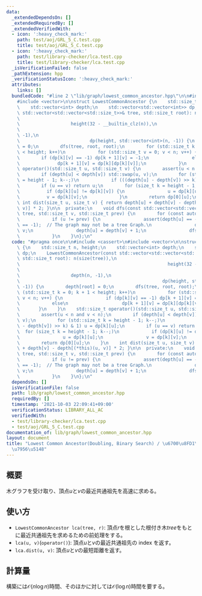 ```yaml
---
data:
  _extendedDependsOn: []
  _extendedRequiredBy: []
  _extendedVerifiedWith:
  - icon: ':heavy_check_mark:'
    path: test/aoj/GRL_5_C.test.cpp
    title: test/aoj/GRL_5_C.test.cpp
  - icon: ':heavy_check_mark:'
    path: test/library-checker/lca.test.cpp
    title: test/library-checker/lca.test.cpp
  _isVerificationFailed: false
  _pathExtension: hpp
  _verificationStatusIcon: ':heavy_check_mark:'
  attributes:
    links: []
  bundledCode: "#line 2 \"lib/graph/lowest_common_ancestor.hpp\"\n\n#include <cassert>\n\
    #include <vector>\n\nstruct LowestCommonAncestor {\n    std::size_t n, height;\n\
    \    std::vector<int> depth;\n    std::vector<std::vector<int>> dp;\n    LowestCommonAncestor(const\
    \ std::vector<std::vector<std::size_t>>& tree, std::size_t root): n(size(tree)),\n\
    \                                                                            \
    \                   height(32 - __builtin_clz(n)),\n                         \
    \                                                                      depth(n,\
    \ -1),\n                                                                     \
    \                          dp(height, std::vector<int>(n, -1)) {\n        depth[root]\
    \ = 0;\n        dfs(tree, root, root);\n        for (std::size_t k = 0; k + 1\
    \ < height; k++)\n            for (std::size_t v = 0; v < n; v++) {\n        \
    \        if (dp[k][v] == -1) dp[k + 1][v] = -1;\n                else\n      \
    \              dp[k + 1][v] = dp[k][dp[k][v]];\n            }\n    }\n    std::size_t\
    \ operator()(std::size_t u, std::size_t v) {\n        assert(u < n and v < n);\n\
    \        if (depth[u] < depth[v]) std::swap(u, v);\n        for (std::size_t k\
    \ = height - 1; k--;)\n            if (((depth[u] - depth[v]) >> k) & 1) u = dp[k][u];\n\
    \        if (u == v) return u;\n        for (size_t k = height - 1; k--;)\n  \
    \          if (dp[k][u] != dp[k][v]) {\n                u = dp[k][u];\n      \
    \          v = dp[k][v];\n            }\n        return dp[0][u];\n    }\n   \
    \ int dist(size_t u, size_t v) { return depth[u] + depth[v] - depth[(*this)(u,\
    \ v)] * 2; }\n\n  private:\n    void dfs(const std::vector<std::vector<std::size_t>>&\
    \ tree, std::size_t v, std::size_t prev) {\n        for (const auto u: tree[v])\n\
    \            if (u != prev) {\n                assert(depth[u] == -1 and dp[0][u]\
    \ == -1);  // The graph may not be a tree Graph.\n                dp[0][u] = (int)\
    \ v;\n                depth[u] = depth[v] + 1;\n                dfs(tree, u, v);\n\
    \            }\n    }\n};\n"
  code: "#pragma once\n\n#include <cassert>\n#include <vector>\n\nstruct LowestCommonAncestor\
    \ {\n    std::size_t n, height;\n    std::vector<int> depth;\n    std::vector<std::vector<int>>\
    \ dp;\n    LowestCommonAncestor(const std::vector<std::vector<std::size_t>>& tree,\
    \ std::size_t root): n(size(tree)),\n                                        \
    \                                                       height(32 - __builtin_clz(n)),\n\
    \                                                                            \
    \                   depth(n, -1),\n                                          \
    \                                                     dp(height, std::vector<int>(n,\
    \ -1)) {\n        depth[root] = 0;\n        dfs(tree, root, root);\n        for\
    \ (std::size_t k = 0; k + 1 < height; k++)\n            for (std::size_t v = 0;\
    \ v < n; v++) {\n                if (dp[k][v] == -1) dp[k + 1][v] = -1;\n    \
    \            else\n                    dp[k + 1][v] = dp[k][dp[k][v]];\n     \
    \       }\n    }\n    std::size_t operator()(std::size_t u, std::size_t v) {\n\
    \        assert(u < n and v < n);\n        if (depth[u] < depth[v]) std::swap(u,\
    \ v);\n        for (std::size_t k = height - 1; k--;)\n            if (((depth[u]\
    \ - depth[v]) >> k) & 1) u = dp[k][u];\n        if (u == v) return u;\n      \
    \  for (size_t k = height - 1; k--;)\n            if (dp[k][u] != dp[k][v]) {\n\
    \                u = dp[k][u];\n                v = dp[k][v];\n            }\n\
    \        return dp[0][u];\n    }\n    int dist(size_t u, size_t v) { return depth[u]\
    \ + depth[v] - depth[(*this)(u, v)] * 2; }\n\n  private:\n    void dfs(const std::vector<std::vector<std::size_t>>&\
    \ tree, std::size_t v, std::size_t prev) {\n        for (const auto u: tree[v])\n\
    \            if (u != prev) {\n                assert(depth[u] == -1 and dp[0][u]\
    \ == -1);  // The graph may not be a tree Graph.\n                dp[0][u] = (int)\
    \ v;\n                depth[u] = depth[v] + 1;\n                dfs(tree, u, v);\n\
    \            }\n    }\n};\n"
  dependsOn: []
  isVerificationFile: false
  path: lib/graph/lowest_common_ancestor.hpp
  requiredBy: []
  timestamp: '2021-10-03 22:09:41+09:00'
  verificationStatus: LIBRARY_ALL_AC
  verifiedWith:
  - test/library-checker/lca.test.cpp
  - test/aoj/GRL_5_C.test.cpp
documentation_of: lib/graph/lowest_common_ancestor.hpp
layout: document
title: "Lowest Common Ancestor(Doubling, Binary Search) / \u6700\u8FD1\u5171\u901A\
  \u7956\u5148"
---
```


## 概要

木グラフを受け取り、頂点$u$と$v$の最近共通祖先を高速に求める。

## 使い方

- `LowestCommonAncestor lca(tree, r)`: 頂点$r$を根とした根付き木$tree$をもとに最近共通祖先を求めるための前処理をする。
- `lca(u, v)`(`operator()`): 頂点$u$と$v$の最近共通祖先の index を返す。
- `lca.dist(u, v)`: 頂点$u$と$v$の最短距離を返す。

## 計算量

構築には$\mathcal{O}(n\log n)$時間、そのほかに対しては$\mathcal{O}(\log n)$時間を要する。
